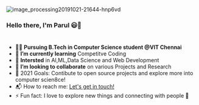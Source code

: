 ![image_processing20191021-21644-hnp6vd](https://user-images.githubusercontent.com/73463780/133124986-1c311136-34ec-4718-b94d-35d2acaa8e1b.gif)
### Hello there, I'm Parul 😃👋 
#
<!--
**parul108/parul108** is a ✨ _special_ ✨ repository because its `README.md` (this file) appears on your GitHub profile.

Here are some ideas to get you started:
-->
* 👩‍🎓 **Pursuing B.Tech in Computer Science student @VIT Chennai**
* 🌱 **I’m currently learning** Competitve Coding
* 🌟 **Intersted** in AI,ML,Data Science and Web Development
* 👯 **I’m looking to collaborate** on various Projects and Research
* 🥅 2021 Goals: Contibute to open source projects and explore more into computer scien8ce!
* 📬 How to reach me: [Let's get in touch!](www.linkedin.com/in/parul-mudaliar)
* ⚡ Fun fact: I love to explore new things and connecting with people 🌼
#
